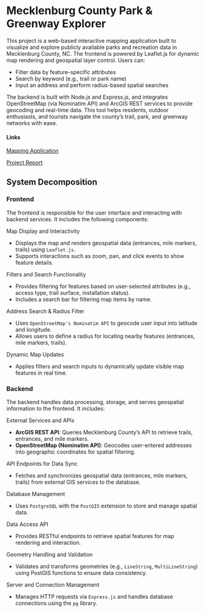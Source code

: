 <h1>Mecklenburg County Park & Greenway Explorer</h1>
This project is a web-based interactive mapping application built to visualize and explore publicly available parks and recreation data in Mecklenburg County, NC. The frontend is powered by Leaflet.js for dynamic map rendering and geospatial layer control. Users can:
<ul>
  <li>Filter data by feature-specific attributes</li>
  <li>Search by keyword (e.g., trail or park name)</li>
  <li>Input an address and perform radius-based spatial searches</li>
</ul>


The backend is built with Node.js and Express.js, and integrates OpenStreetMap (via Nominatim API) and ArcGIS REST services to provide geocoding and real-time data. This tool helps residents, outdoor enthusiasts, and tourists navigate the county’s trail, park, and greenway networks with ease.

<h4>Links</h4>

[Mapping Application](http://159.65.190.244:3000/)

[Project Report](https://docs.google.com/document/d/1vkGTQSkREv0tr_6T0A1uZsOoI6HYsVyL/edit?usp=sharing&ouid=112011954964715598772&rtpof=true&sd=true)



<h2>System Decomposition</h2>

<h3>Frontend</h3>
<p>The frontend is responsible for the user interface and interacting with backend services. It includes the following components:</p>

Map Display and Interactivity
<ul>
  <li>Displays the map and renders geospatial data (entrances, mile markers, trails) using <code>Leaflet.js</code>.</li>
  <li>Supports interactions such as zoom, pan, and click events to show feature details.</li>
</ul>

Filters and Search Functionality
<ul>
  <li>Provides filtering for features based on user-selected attributes (e.g., access type, trail surface, installation status).</li>
  <li>Includes a search bar for filtering map items by name.</li>
</ul>

Address Search & Radius Filter
<ul>
  <li>Uses <code>OpenStreetMap's Nominatim API</code> to geocode user input into latitude and longitude.</li>
  <li>Allows users to define a radius for locating nearby features (entrances, mile markers, trails).</li>
</ul>

Dynamic Map Updates
<ul>
  <li>Applies filters and search inputs to dynamically update visible map features in real time.</li>
</ul>

<h3>Backend</h3>
<p>The backend handles data processing, storage, and serves geospatial information to the frontend. It includes:</p>

External Services and APIs
<ul>
  <li><strong>ArcGIS REST API</strong>: Queries Mecklenburg County’s API to retrieve trails, entrances, and mile markers.</li>
  <li><strong>OpenStreetMap (Nominatim API)</strong>: Geocodes user-entered addresses into geographic coordinates for spatial filtering.</li>
</ul>

API Endpoints for Data Sync
<ul>
  <li>Fetches and synchronizes geospatial data (entrances, mile markers, trails) from external GIS services to the database.</li>
</ul>

Database Management
<ul>
  <li>Uses <code>PostgreSQL</code> with the <code>PostGIS</code> extension to store and manage spatial data.</li>
</ul>

Data Access API
<ul>
  <li>Provides RESTful endpoints to retrieve spatial features for map rendering and interaction.</li>
</ul>

Geometry Handling and Validation
<ul>
  <li>Validates and transforms geometries (e.g., <code>LineString</code>, <code>MultiLineString</code>) using PostGIS functions to ensure data consistency.</li>
</ul>

Server and Connection Management
<ul>
  <li>Manages HTTP requests via <code>Express.js</code> and handles database connections using the <code>pg</code> library.</li>
</ul>

